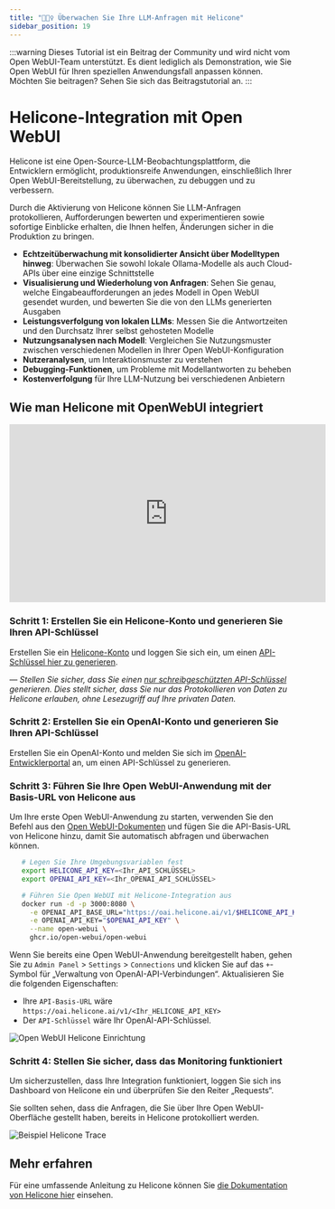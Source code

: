 ```yaml
---
title: "🕵🏻‍♀️ Überwachen Sie Ihre LLM-Anfragen mit Helicone"
sidebar_position: 19
---
```


:::warning
Dieses Tutorial ist ein Beitrag der Community und wird nicht vom Open WebUI-Team unterstützt. Es dient lediglich als Demonstration, wie Sie Open WebUI für Ihren speziellen Anwendungsfall anpassen können. Möchten Sie beitragen? Sehen Sie sich das Beitragstutorial an.
:::

# Helicone-Integration mit Open WebUI

Helicone ist eine Open-Source-LLM-Beobachtungsplattform, die Entwicklern ermöglicht, produktionsreife Anwendungen, einschließlich Ihrer Open WebUI-Bereitstellung, zu überwachen, zu debuggen und zu verbessern.

Durch die Aktivierung von Helicone können Sie LLM-Anfragen protokollieren, Aufforderungen bewerten und experimentieren sowie sofortige Einblicke erhalten, die Ihnen helfen, Änderungen sicher in die Produktion zu bringen.

- **Echtzeitüberwachung mit konsolidierter Ansicht über Modelltypen hinweg**: Überwachen Sie sowohl lokale Ollama-Modelle als auch Cloud-APIs über eine einzige Schnittstelle
- **Visualisierung und Wiederholung von Anfragen**: Sehen Sie genau, welche Eingabeaufforderungen an jedes Modell in Open WebUI gesendet wurden, und bewerten Sie die von den LLMs generierten Ausgaben
- **Leistungsverfolgung von lokalen LLMs**: Messen Sie die Antwortzeiten und den Durchsatz Ihrer selbst gehosteten Modelle
- **Nutzungsanalysen nach Modell**: Vergleichen Sie Nutzungsmuster zwischen verschiedenen Modellen in Ihrer Open WebUI-Konfiguration
- **Nutzeranalysen**, um Interaktionsmuster zu verstehen
- **Debugging-Funktionen**, um Probleme mit Modellantworten zu beheben
- **Kostenverfolgung** für Ihre LLM-Nutzung bei verschiedenen Anbietern


## Wie man Helicone mit OpenWebUI integriert

<iframe
  width="560"
  height="315"
  src="https://www.youtube-nocookie.com/embed/8iVHOkUrpSA?si=Jt1GVqA0wY4UI7sF"
  title="YouTube-Video-Player"
  frameborder="0"
  allow="accelerometer; autoplay; clipboard-write; encrypted-media; gyroscope; picture-in-picture; web-share"
  allowfullscreen>
</iframe>

### Schritt 1: Erstellen Sie ein Helicone-Konto und generieren Sie Ihren API-Schlüssel

Erstellen Sie ein [Helicone-Konto](https://www.helicone.ai/) und loggen Sie sich ein, um einen [API-Schlüssel hier zu generieren](https://us.helicone.ai/settings/api-keys).

*— Stellen Sie sicher, dass Sie einen [nur schreibgeschützten API-Schlüssel](https://docs.helicone.ai/helicone-headers/helicone-auth) generieren. Dies stellt sicher, dass Sie nur das Protokollieren von Daten zu Helicone erlauben, ohne Lesezugriff auf Ihre privaten Daten.*

### Schritt 2: Erstellen Sie ein OpenAI-Konto und generieren Sie Ihren API-Schlüssel

Erstellen Sie ein OpenAI-Konto und melden Sie sich im [OpenAI-Entwicklerportal](https://platform.openai.com/account/api-keys) an, um einen API-Schlüssel zu generieren.

### Schritt 3: Führen Sie Ihre Open WebUI-Anwendung mit der Basis-URL von Helicone aus

Um Ihre erste Open WebUI-Anwendung zu starten, verwenden Sie den Befehl aus den [Open WebUI-Dokumenten](https://docs.openwebui.com/) und fügen Sie die API-Basis-URL von Helicone hinzu, damit Sie automatisch abfragen und überwachen können.

```bash
   # Legen Sie Ihre Umgebungsvariablen fest
   export HELICONE_API_KEY=<Ihr_API_SCHLÜSSEL>
   export OPENAI_API_KEY=<Ihr_OPENAI_API_SCHLÜSSEL>

   # Führen Sie Open WebUI mit Helicone-Integration aus
   docker run -d -p 3000:8080 \
     -e OPENAI_API_BASE_URL="https://oai.helicone.ai/v1/$HELICONE_API_KEY" \
     -e OPENAI_API_KEY="$OPENAI_API_KEY" \
     --name open-webui \
     ghcr.io/open-webui/open-webui
```

Wenn Sie bereits eine Open WebUI-Anwendung bereitgestellt haben, gehen Sie zu `Admin Panel` > `Settings` > `Connections` und klicken Sie auf das `+`-Symbol für „Verwaltung von OpenAI-API-Verbindungen“. Aktualisieren Sie die folgenden Eigenschaften:

- Ihre `API-Basis-URL` wäre ``https://oai.helicone.ai/v1/<Ihr_HELICONE_API_KEY>``
- Der `API-Schlüssel` wäre Ihr OpenAI-API-Schlüssel.

![Open WebUI Helicone Einrichtung](https://res.cloudinary.com/dacofvu8m/image/upload/v1745272273/openwebui-helicone-setup_y4ssca.gif)

### Schritt 4: Stellen Sie sicher, dass das Monitoring funktioniert

Um sicherzustellen, dass Ihre Integration funktioniert, loggen Sie sich ins Dashboard von Helicone ein und überprüfen Sie den Reiter „Requests“.

Sie sollten sehen, dass die Anfragen, die Sie über Ihre Open WebUI-Oberfläche gestellt haben, bereits in Helicone protokolliert werden.

![Beispiel Helicone Trace](https://res.cloudinary.com/dacofvu8m/image/upload/v1745272747/CleanShot_2025-04-21_at_17.57.46_2x_wpkpyf.png)

## Mehr erfahren

Für eine umfassende Anleitung zu Helicone können Sie [die Dokumentation von Helicone hier](https://docs.helicone.ai/getting-started/quick-start) einsehen.

